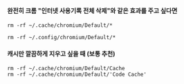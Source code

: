 #### 완전히 크롬 "인터넷 사용기록 전체 삭제"와 같은 효과를 주고 싶다면
```less
rm -rf ~/.cache/chromium/Default/*

rm -rf ~/.config/chromium/Default/*
```

#### 캐시만 깔끔하게 지우고 싶을 때 (보통 추천)
```less
rm -rf ~/.cache/chromium/Default/Cache
rm -rf ~/.cache/chromium/Default/'Code Cache'
```





